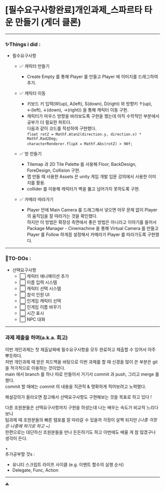 # [필수요구사항완료]개인과제_스파르타 타운 만들기 (게더 클론)

---
### ✨Things i did :
- 필수요구사항
  - ✅ 캐릭터 만들기
    - Create Empty 를 통해 Player 를 만들고 Player 에 이미지를 드래그하여 추가.
  - ✅ 캐릭터 이동
    - 키보드 키 입력(W(up), A(left), S(down), D(right) 와 방향키 ↑(up), ←(left), ↓(down), →(right)) 을 통해 캐릭터 이동 구현.
    - 캐릭터가 마우스 방향을 바라보도록 구현을 했는데 아직 수학적인 부분에서 공부가 더 필요한 파트다.<br>
    다음과 같이 코드를 작성하여 구현했다.<br>
      `float rotZ = Mathf.Atan2(direction.y, direction.x) * Mathf.Rad2Deg;`<br>
      `characterRenderer.flipX = Mathf.Abs(rotZ) > 90f;`
    
  - ✅ 방 만들기
    - Tilemap 과 2D Tile Palette 를 사용해 Floor, BackDesign, ForeDesign, Collision 구현.
    - 맵 만들 때 사용한 Assets 은 unity 게임 개발 입문 강의에서 사용한 이미지를 활용.
    - collider 를 이용해 캐릭터가 벽을 뚫고 넘어가지 못하도록 구현.
  - ✅ 카메라 따라가기
    - Player 안에 Main Camera 를 드래그해서 넣으면 아무 문제 없이 Player 의 움직임을 잘 따라가는 것을 확인했다.<br>
      하지만 이 방법은 확장성 측면에서 좋은 방법은 아니라고 이야기를 들어서<br>
      Package Manager - Cinemachine 을 통해 Virtual Camera 를 만들고 Player 를 Follow 하게끔 설정해서 카메라가 Player 를 따라가도록 구현했다.
    

---
### 📌TO-DOs :
- 선택요구사항
  - ⬜ 캐릭터 애니메이션 추가
  - ⬜ 이름 입력 시스템
  - ⬜ 캐릭터 선택 시스템
  - ⬜ 참석 인원 UI
  - ⬜ 인게임 캐릭터 선택
  - ⬜ 인게임 이름 바꾸기
  - ⬜ 시간 표시
  - ⬜ NPC 대화

---
### 과제 제출을 하며(a.k.a. 회고)
이번 개인과제는 첫 제출날짜에 필수요구사항을 모두 완료하고 제출할 수 있어서 아주 뿌듯하다.<br>
저번 개인과제 때 받은 피드백을 바탕으로 이번 과제를 할 때 신경을 많이 쓴 부분은 git 을 적극적으로 이용하는 것이었다.<br>
main 에서 branch 를 하나 따로 만들어서 거기서 commit 과 push, 그리고 merge 를 했다.<br>
commit 할 때에는 commit 의 내용을 직관적 & 명확하게 적어보려고 노력했다.

해설강의가 올라오면 참고해서 선택요구사항도 구현해보는 것을 목표로 하고 있다 !

다른 조원분들은 선택요구사항까지 구현을 하셨는데 나는 배우는 속도가 비교적 느리다보니<br>
팀과제 때 조원분들의 빠른 템포를 잘 따라갈 수 있을까 걱정이 살짝 되지만 *(나중 걱정은 나중에 하기로 하고 ~)*<br>
한편으로는 대단하신 조원분들을 만나 든든하기도 하고 이번에도 배울 게 참 많겠구나 생각이 든다.

\+<br>
추가공부할 것s :
- 유니티 스크립트 라이프 사이클 (e.g. 이벤트 함수의 실행 순서)
- Delegate, Func, Action
---
☘
